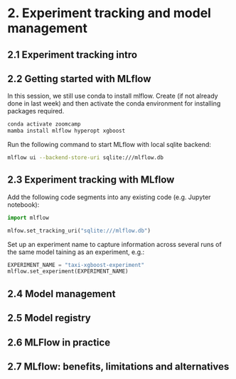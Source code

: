 # 2. Experiment tracking and model management

## 2.1 Experiment tracking intro

## 2.2 Getting started with MLflow

In this session, we still use conda to install mlflow. Create (if not already done in last week) and then activate the conda environment for installing packages required.

```sh
conda activate zoomcamp
mamba install mlflow hyperopt xgboost
```

Run the following command to start MLflow with local sqlite backend:

```sh
mlflow ui --backend-store-uri sqlite:///mlflow.db
```

## 2.3 Experiment tracking with MLflow

Add the following code segments into any existing code (e.g. Jupyter notebook):

```python
import mlflow

mlfow.set_tracking_uri("sqlite:///mlflow.db")
```

Set up an experiment name to capture information across several runs of the same model taining as an experiment, e.g.:

```python
EXPERIMENT_NAME = "taxi-xgboost-experiment"
mlflow.set_experiment(EXPERIMENT_NAME)
```

## 2.4 Model management

## 2.5 Model registry

## 2.6 MLFlow in practice

## 2.7 MLflow: benefits, limitations and alternatives
